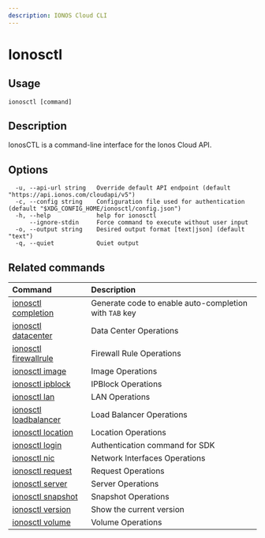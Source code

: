 ```yaml
---
description: IONOS Cloud CLI
---
```


# Ionosctl

## Usage

```text
ionosctl [command]
```

## Description

IonosCTL is a command-line interface for the Ionos Cloud API.

## Options

```text
  -u, --api-url string   Override default API endpoint (default "https://api.ionos.com/cloudapi/v5")
  -c, --config string    Configuration file used for authentication (default "$XDG_CONFIG_HOME/ionosctl/config.json")
  -h, --help             help for ionosctl
      --ignore-stdin     Force command to execute without user input
  -o, --output string    Desired output format [text|json] (default "text")
  -q, --quiet            Quiet output
```

## Related commands

| Command | Description |
| :--- | :--- |
| [ionosctl completion](completion/) | Generate code to enable auto-completion with `TAB` key |
| [ionosctl datacenter](datacenter/) | Data Center Operations |
| [ionosctl firewallrule](firewallrule/) | Firewall Rule Operations |
| [ionosctl image](image/) | Image Operations |
| [ionosctl ipblock](ipblock/) | IPBlock Operations |
| [ionosctl lan](lan/) | LAN Operations |
| [ionosctl loadbalancer](loadbalancer/) | Load Balancer Operations |
| [ionosctl location](location/) | Location Operations |
| [ionosctl login](login.md) | Authentication command for SDK |
| [ionosctl nic](nic/) | Network Interfaces Operations |
| [ionosctl request](request/) | Request Operations |
| [ionosctl server](server/) | Server Operations |
| [ionosctl snapshot](snapshot/) | Snapshot Operations |
| [ionosctl version](version.md) | Show the current version |
| [ionosctl volume](volume/) | Volume Operations |

